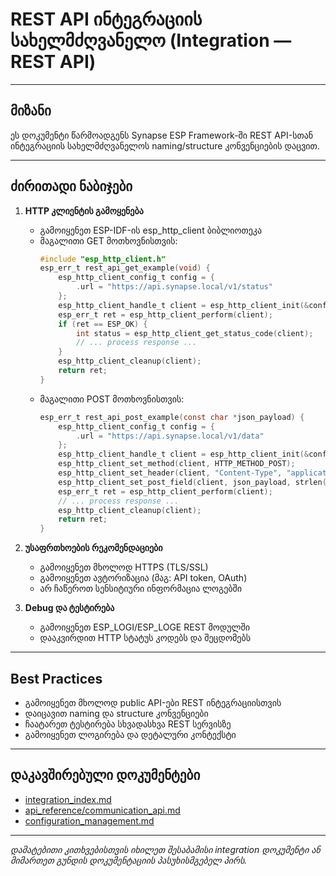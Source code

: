# REST API ინტეგრაციის სახელმძღვანელო (Integration — REST API)

---

## მიზანი

ეს დოკუმენტი წარმოადგენს Synapse ESP Framework-ში REST API-სთან ინტეგრაციის სახელმძღვანელოს naming/structure კონვენციების დაცვით.

---

## ძირითადი ნაბიჯები

1. **HTTP კლიენტის გამოყენება**
   - გამოიყენეთ ESP-IDF-ის esp_http_client ბიბლიოთეკა
   - მაგალითი GET მოთხოვნისთვის:
     ```c
     #include "esp_http_client.h"
     esp_err_t rest_api_get_example(void) {
         esp_http_client_config_t config = {
             .url = "https://api.synapse.local/v1/status"
         };
         esp_http_client_handle_t client = esp_http_client_init(&config);
         esp_err_t ret = esp_http_client_perform(client);
         if (ret == ESP_OK) {
             int status = esp_http_client_get_status_code(client);
             // ... process response ...
         }
         esp_http_client_cleanup(client);
         return ret;
     }
     ```
   - მაგალითი POST მოთხოვნისთვის:
     ```c
     esp_err_t rest_api_post_example(const char *json_payload) {
         esp_http_client_config_t config = {
             .url = "https://api.synapse.local/v1/data"
         };
         esp_http_client_handle_t client = esp_http_client_init(&config);
         esp_http_client_set_method(client, HTTP_METHOD_POST);
         esp_http_client_set_header(client, "Content-Type", "application/json");
         esp_http_client_set_post_field(client, json_payload, strlen(json_payload));
         esp_err_t ret = esp_http_client_perform(client);
         // ... process response ...
         esp_http_client_cleanup(client);
         return ret;
     }
     ```

2. **უსაფრთხოების რეკომენდაციები**
   - გამოიყენეთ მხოლოდ HTTPS (TLS/SSL)
   - გამოიყენეთ ავტორიზაცია (მაგ: API token, OAuth)
   - არ ჩაწეროთ სენსიტიური ინფორმაცია ლოგებში

3. **Debug და ტესტირება**
   - გამოიყენეთ ESP_LOGI/ESP_LOGE REST მოდულში
   - დააკვირდით HTTP სტატუს კოდებს და შეცდომებს

---

## Best Practices

- გამოიყენეთ მხოლოდ public API-ები REST ინტეგრაციისთვის
- დაიცავით naming და structure კონვენციები
- ჩაატარეთ ტესტირება სხვადასხვა REST სერვისზე
- გამოიყენეთ ლოგირება და დეტალური კონტექსტი

---

## დაკავშირებული დოკუმენტები

- [integration_index.md](integration_index.md)
- [api_reference/communication_api.md](../api_reference/communication_api.md)
- [configuration_management.md](../convention/configuration_management.md)

---

_დამატებითი კითხვებისთვის იხილეთ შესაბამისი integration დოკუმენტი ან მიმართეთ გუნდის დოკუმენტაციის პასუხისმგებელ პირს._

